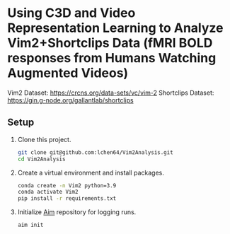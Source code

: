 # Using C3D and Video Representation Learning to Analyze Vim2+Shortclips Data (fMRI BOLD responses from Humans Watching Augmented Videos)

Vim2 Dataset: https://crcns.org/data-sets/vc/vim-2
Shortclips Dataset: https://gin.g-node.org/gallantlab/shortclips


## Setup
1. Clone this project.
   ```bash
   git clone git@github.com:lchen64/Vim2Analysis.git
   cd Vim2Analysis
   ```

2. Create a virtual environment and install packages.
   ```bash
   conda create -n Vim2 python=3.9
   conda activate Vim2
   pip install -r requirements.txt
   ```

3. Initialize [Aim](https://aimstack.readthedocs.io/en/latest/index.html) repository for logging runs.
   ```bash
   aim init
   ```


